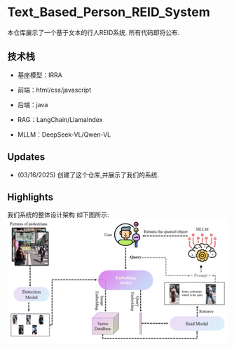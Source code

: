 # Text_Based_Person_REID_System
本仓库展示了一个基于文本的行人REID系统. 所有代码即将公布.

## 技术栈
- 基座模型：IRRA

- 前端：html/css/javascript

- 后端：java

- RAG：LangChain/LlamaIndex

- MLLM：DeepSeek-VL/Qwen-VL

## Updates
- (03/16/2025) 创建了这个仓库,并展示了我们的系统.

## Highlights
我们系统的整体设计架构 如下图所示:
![](RAG_reid.jpg)
